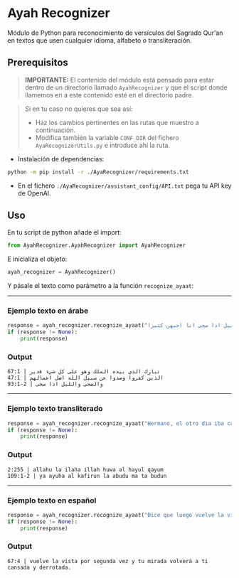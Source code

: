 # Ayah Recognizer

Módulo de Python para reconocimiento de versículos del Sagrado Qur'an en textos que usen cualquier idioma, alfabeto o transliteración.

## Prerequisitos

> **IMPORTANTE:** El contenido del módulo está pensado para estar dentro de un directorio llamado `AyahRecognizer` y que el script donde llamemos en a este contenido esté en el directorio padre.

> Si en tu caso no quieres que sea así:
> - Haz los cambios pertinentes en las rutas que muestro a continuación.
> - Modifica también la variable `CONF_DIR` del fichero `AyaRecognizerUtils.py` e introduce ahí la ruta.

- Instalación de dependencias:
```bash
python -m pip install -r ./AyaRecognizer/requirements.txt
```

- En el fichero `./AyaRecognizer/assistant_config/API.txt` pega tu API key de OpenAI.

## Uso

En tu script de python añade el import:
```python
from AyahRecognizer.AyahRecognizer import AyahRecognizer
```

E inicializa el objeto:
```python
ayah_recognizer = AyahRecognizer()
```

Y pásale el texto como parámetro a la función `recognize_ayaat`:

---
### Ejemplo texto en árabe

```python
response = ayah_recognizer.recognize_ayaat("انا احبك كثيرا الايه الله قال تبارك الذي بيده الملك وهو على كل شيء قدير ودني الايه الله قال الذين كفروا وصدوا عن سبيل الله اضل اعمالهم وثاني والضحى والليل اذا سجى انا احبهن كثيرا")
if (response != None):
    print(response)
```
    
### Output

    67:1 | تبارك الذي بيده الملك وهو على كل شيء قدير
    47:1 | الذين كفروا وصدوا عن سبيل الله اضل اعمالهم
    93:1-2 | والضحى والليل اذا سجى
---
### Ejemplo texto transliterado

```python
response = ayah_recognizer.recognize_ayaat("Hermano, el otro dia iba caminando y escuche: allahu la ilaha illah huwa al hayul qayum, sabes que versiculo es?? tambien ya ayuha al kafirun la abudu ma ta budun. Me gustaron mucho.")
if (response != None):
    print(response)
```

### Output

    2:255 | allahu la ilaha illah huwa al hayul qayum  
    109:1-2 | ya ayuha al kafirun la abudu ma ta budun
---
### Ejemplo texto en español

```python
response = ayah_recognizer.recognize_ayaat("Dice que luego vuelve la vista por segunda vez y tu mirada volverá a ti cansada y derrotada. Este versiculo me gusta mucho")
if (response != None):
    print(response)
```

### Output

    67:4 | vuelve la vista por segunda vez y tu mirada volverá a ti cansada y derrotada.